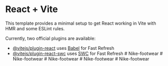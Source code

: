# React + Vite

This template provides a minimal setup to get React working in Vite with HMR and some ESLint rules.

Currently, two official plugins are available:

- [@vitejs/plugin-react](https://github.com/vitejs/vite-plugin-react/blob/main/packages/plugin-react/README.md) uses [Babel](https://babeljs.io/) for Fast Refresh
- [@vitejs/plugin-react-swc](https://github.com/vitejs/vite-plugin-react-swc) uses [SWC](https://swc.rs/) for Fast Refresh
#   N i k e - f o o t w e a r  
 #   N i k e - f o o t w e a r  
 #   N i k e - f o o t w e a r  
 #   N i k e - f o o t w e a r  
 #   N i k e - f o o t w e a r  
 